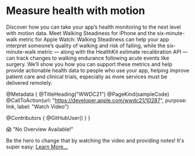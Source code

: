 # Measure health with motion

Discover how you can take your app’s health monitoring to the next level with motion data. Meet Walking Steadiness for iPhone and the six-minute-walk metric for Apple Watch: Walking Steadiness can help your app interpret someone’s quality of walking and risk of falling, while the six-minute-walk metric — along with the HealthKit estimate recalibration API — can track changes to walking endurance following acute events like surgery. We’ll show you how you can support these metrics and help provide actionable health data to people who use your app, helping improve patient care and clinical trials, especially as more services must be delivered remotely.

@Metadata {
   @TitleHeading("WWDC21")
   @PageKind(sampleCode)
   @CallToAction(url: "https://developer.apple.com/wwdc21/10287", purpose: link, label: "Watch Video")

   @Contributors {
      @GitHubUser(<replace this with your GitHub handle>)
   }
}

😱 "No Overview Available!"

Be the hero to change that by watching the video and providing notes! It's super easy:
 [Learn More…](https://wwdcnotes.github.io/WWDCNotes/documentation/wwdcnotes/contributing)
